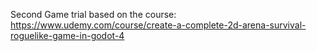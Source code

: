Second Game trial based on the course: https://www.udemy.com/course/create-a-complete-2d-arena-survival-roguelike-game-in-godot-4
